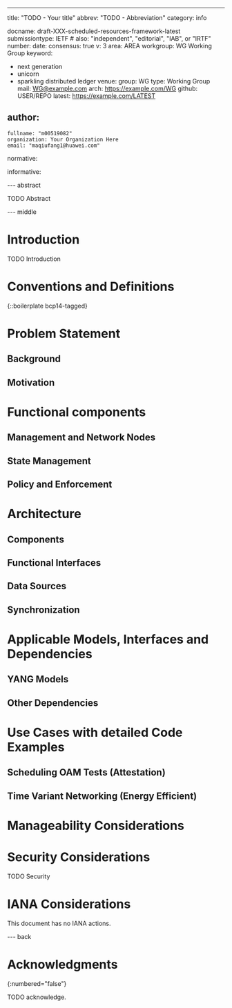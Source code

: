 ---
title: "TODO - Your title"
abbrev: "TODO - Abbreviation"
category: info

docname: draft-XXX-scheduled-resources-framework-latest
submissiontype: IETF  # also: "independent", "editorial", "IAB", or "IRTF"
number:
date:
consensus: true
v: 3
area: AREA
workgroup: WG Working Group
keyword:
 - next generation
 - unicorn
 - sparkling distributed ledger
venue:
  group: WG
  type: Working Group
  mail: WG@example.com
  arch: https://example.com/WG
  github: USER/REPO
  latest: https://example.com/LATEST

author:
 -
    fullname: "m00519082"
    organization: Your Organization Here
    email: "maqiufang1@huawei.com"

normative:

informative:


--- abstract

TODO Abstract


--- middle

# Introduction

TODO Introduction


# Conventions and Definitions

{::boilerplate bcp14-tagged}

# Problem Statement

## Background

## Motivation

# Functional components

## Management and Network Nodes

## State Management

## Policy and Enforcement

# Architecture

## Components

## Functional Interfaces

## Data Sources

## Synchronization

# Applicable Models, Interfaces and Dependencies

## YANG Models

## Other Dependencies

# Use Cases with detailed Code Examples

## Scheduling OAM Tests (Attestation)

## Time Variant Networking (Energy Efficient)

# Manageability Considerations

# Security Considerations

TODO Security


# IANA Considerations

This document has no IANA actions.


--- back

# Acknowledgments
{:numbered="false"}

TODO acknowledge.
